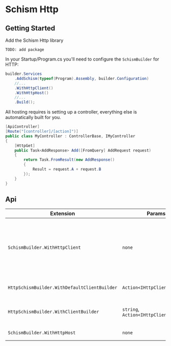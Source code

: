 # Schism Http

## Getting Started

Add the Schism Http library
```
TODO: add package
```

In your Startup/Program.cs you'll need to configure the `SchismBuilder` for HTTP:
```csharp
builder.Services
    .AddSchism(typeof(Program).Assembly, builder.Configuration)
    //...
    .WithHttpClient()
    .WithHttpHost()
    //...
    .Build();
```

All hosting requires is setting up a controller, everything else is automatically built for you.

```csharp
[ApiController]
[Route("[controller]/[action]")]
public class MyController : ControllerBase, IMyController
{
    [HttpGet]
    public Task<AddResponse> Add([FromQuery] AddRequest request)
    {
        return Task.FromResult(new AddResponse()
        {
            Result = request.A + request.B
        });
    }
}
```

## Api

Extension|Params|Notes
-|-|-
`SchismBuilder.WithHttpClient`|`none`|Adds the Schism HTTP client infrastructure for sending HTTP requests. Supported HTTP methods are `GET`,`PUT`,`POST`,`HEAD`,`PATCH`,`DELETE`, and `OPTIONS`. This extension returns an `HttpSchismBuilder` which allows for some HTTP specific customization.
`HttpSchismBuilder.WithDefaultClientBuilder`|`Action<IHttpClientBuilder>`|This extension allows you to customize the default underlying HTTP client
`HttpSchismBuilder.WithClientBuilder`|`string`, `Action<IHttpClientBuilder>`|This extension allows you to customize the underlying HTTP client for a specific clientId
`SchismBuilder.WithHttpHost`|`none`|Adds the Schism HTTP host infrastructure

